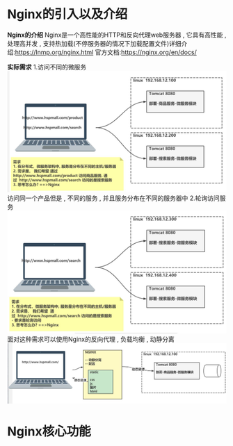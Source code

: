 # Nginx的引入以及介绍
**Nginx的介绍**
Nginx是一个高性能的HTTP和反向代理web服务器 , 它具有高性能 , 处理高并发 , 支持热加载(不停服务器的情况下加载配置文件)详细介绍:https://lnmp.org/nginx.html
官方文档:https://nginx.org/en/docs/

**实际需求**
1.访问不同的微服务
![](assest/Pasted%20image%2020241026082853.png)
访问同一个产品但是 , 不同的服务 , 并且服务分布在不同的服务器中
2.轮询访问服务
![](assest/Pasted%20image%2020241026083010.png)面对这种需求可以使用Nginx的反向代理 , 负载均衡 , 动静分离
![](assest/Pasted%20image%2020241026083116.png)
# Nginx核心功能
